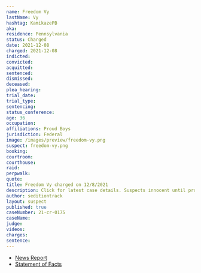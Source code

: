 ```yaml
---
name: Freedom Vy
lastName: Vy
hashtag: KamikazePB
aka:
residence: Pennsylvania
status: Charged
date: 2021-12-08
charged: 2021-12-08
indicted:
convicted:
acquitted:
sentenced:
dismissed:
deceased:
plea_hearing:
trial_date:
trial_type:
sentencing:
status_conference:
age: 36
occupation:
affiliations: Proud Boys
jurisdiction: Federal
image: /images/preview/freedom-vy.png
suspect: freedom-vy.png
booking:
courtroom:
courthouse:
raid:
perpwalk:
quote:
title: Freedom Vy charged on 12/8/2021
description: Click for latest case details. Suspects innocent until proven guilty.
author: seditiontrack
layout: suspect
published: true
caseNumber: 21-cr-0175
caseName:
judge:
videos:
charges:
sentence:
---
```

- [News Report](https://www.msn.com/en-us/news/us/3-philly-area-proud-boys-charged-in-jan-6-capitol-riot/ar-AARQELh)
- [Statement of Facts](https://www.justice.gov/usao-dc/case-multi-defendant/file/1480331/download)
